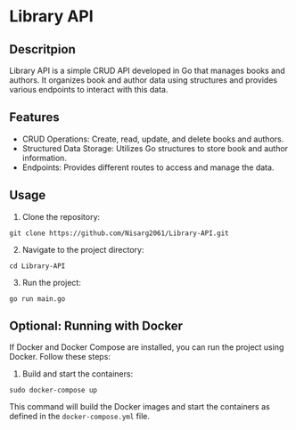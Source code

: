 # Library API

## Descritpion
Library API is a simple CRUD API developed in Go that manages books and authors. It organizes book and author data using structures and provides various endpoints to interact with this data.

## Features
- CRUD Operations: Create, read, update, and delete books and authors.
- Structured Data Storage: Utilizes Go structures to store book and author information.
- Endpoints: Provides different routes to access and manage the data.

## Usage
1. Clone the repository:
```
git clone https://github.com/Nisarg2061/Library-API.git
```
2. Navigate to the project directory:
```
cd Library-API
```
3. Run the project:
```
go run main.go
```

## Optional: Running with Docker
If Docker and Docker Compose are installed, you can run the project using Docker. Follow these steps:
1. Build and start the containers:
```
sudo docker-compose up
```
This command will build the Docker images and start the containers as defined in the `docker-compose.yml` file.

